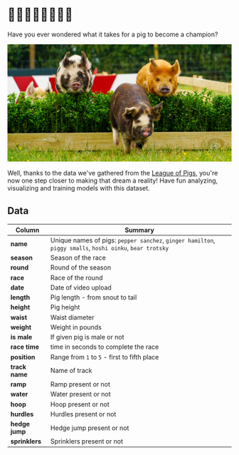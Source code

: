 # 🥇🏁🐖🐖🐖🐖🐖💨

Have you ever wondered what it takes for a pig to become a champion?

![Porcine Porsches](/images/porcine-porsches.png)

Well, thanks to the data we've gathered from the [League of Pigs](https://www.youtube.com/@LeagueofPigs), you're now one step closer to making that dream a reality! Have fun analyzing, visualizing and training models with this dataset.

## Data

| Column         | Summary                                                                                                  |
| -------------- | -------------------------------------------------------------------------------------------------------- |
| **name**       | Unique names of pigs: `pepper sanchez`, `ginger hamilton`, `piggy smalls`, `hoshi oinku`, `bear trotsky` |
| **season**     | Season of the race                                                                                       |
| **round**      | Round of the season                                                                                      |
| **race**       | Race of the round                                                                                        |
| **date**       | Date of video upload                                                                                     |
| **length**     | Pig length - from snout to tail                                                                          |
| **height**     | Pig height                                                                                               |
| **waist**      | Waist diameter                                                                                           |
| **weight**     | Weight in pounds                                                                                         |
| **is male**    | If given pig is male or not                                                                              |
| **race time**  | time in seconds to complete the race                                                                     |
| **position**   | Range from `1` to `5` - first to fifth place                                                             |
| **track name** | Name of track                                                                                            |
| **ramp**       | Ramp present or not                                                                                      |
| **water**      | Water present or not                                                                                     |
| **hoop**       | Hoop present or not                                                                                      |
| **hurdles**    | Hurdles present or not                                                                                   |
| **hedge jump** | Hedge jump present or not                                                                                |
| **sprinklers** | Sprinklers present or not                                                                                |
